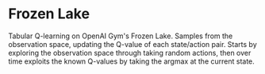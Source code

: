 # Frozen Lake

Tabular Q-learning on OpenAI Gym's Frozen Lake.
Samples from the observation space, updating the Q-value of each state/action pair.
Starts by exploring the observation space through taking random actions, then over time exploits the known Q-values by taking the argmax at the current state.
